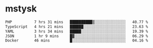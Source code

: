 # mstysk

<!--START_SECTION:waka-->

```txt
PHP          7 hrs 31 mins   ██████████▒░░░░░░░░░░░░░░   40.77 %
TypeScript   4 hrs 21 mins   ██████░░░░░░░░░░░░░░░░░░░   23.63 %
YAML         3 hrs 34 mins   █████░░░░░░░░░░░░░░░░░░░░   19.39 %
JSON         1 hr 9 mins     █▓░░░░░░░░░░░░░░░░░░░░░░░   06.29 %
Docker       46 mins         █░░░░░░░░░░░░░░░░░░░░░░░░   04.16 %
```

<!--END_SECTION:waka-->
